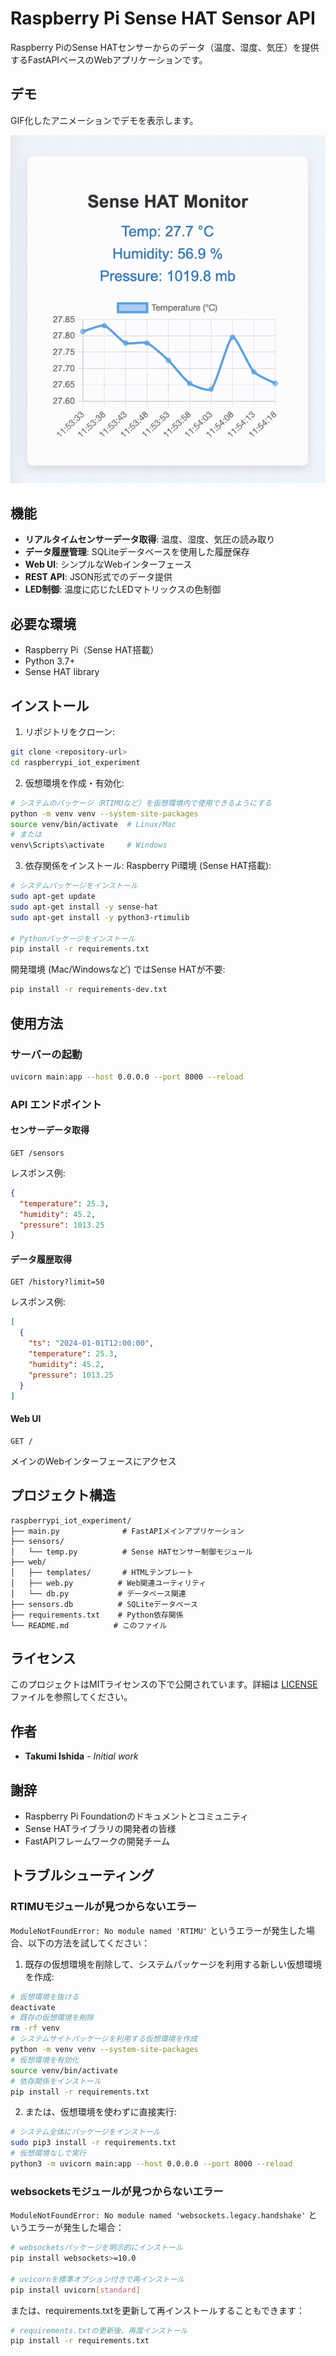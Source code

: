 # Raspberry Pi Sense HAT Sensor API

Raspberry PiのSense HATセンサーからのデータ（温度、湿度、気圧）を提供するFastAPIベースのWebアプリケーションです。

## デモ

GIF化したアニメーションでデモを表示します。

<p align="center">
  <img src="videos/sense_hat_demo.gif" alt="Sense HATモニタリング画面 デモ" width="600" />
</p>

## 機能

- **リアルタイムセンサーデータ取得**: 温度、湿度、気圧の読み取り
- **データ履歴管理**: SQLiteデータベースを使用した履歴保存
- **Web UI**: シンプルなWebインターフェース
- **REST API**: JSON形式でのデータ提供
- **LED制御**: 温度に応じたLEDマトリックスの色制御

## 必要な環境

- Raspberry Pi（Sense HAT搭載）
- Python 3.7+
- Sense HAT library

## インストール

1. リポジトリをクローン:
```bash
git clone <repository-url>
cd raspberrypi_iot_experiment
```

2. 仮想環境を作成・有効化:
```bash
# システムのパッケージ（RTIMUなど）を仮想環境内で使用できるようにする
python -m venv venv --system-site-packages
source venv/bin/activate  # Linux/Mac
# または
venv\Scripts\activate     # Windows
```

3. 依存関係をインストール:
Raspberry Pi環境 (Sense HAT搭載):
```bash
# システムパッケージをインストール
sudo apt-get update
sudo apt-get install -y sense-hat
sudo apt-get install -y python3-rtimulib

# Pythonパッケージをインストール
pip install -r requirements.txt
```

開発環境 (Mac/Windowsなど) ではSense HATが不要:
```bash
pip install -r requirements-dev.txt
```

## 使用方法

### サーバーの起動

```bash
uvicorn main:app --host 0.0.0.0 --port 8000 --reload
```

### API エンドポイント

#### センサーデータ取得
```
GET /sensors
```

レスポンス例:
```json
{
  "temperature": 25.3,
  "humidity": 45.2,
  "pressure": 1013.25
}
```

#### データ履歴取得
```
GET /history?limit=50
```

レスポンス例:
```json
[
  {
    "ts": "2024-01-01T12:00:00",
    "temperature": 25.3,
    "humidity": 45.2,
    "pressure": 1013.25
  }
]
```

#### Web UI
```
GET /
```

メインのWebインターフェースにアクセス

## プロジェクト構造

```
raspberrypi_iot_experiment/
├── main.py              # FastAPIメインアプリケーション
├── sensors/
│   └── temp.py          # Sense HATセンサー制御モジュール
├── web/
│   ├── templates/       # HTMLテンプレート
│   ├── web.py          # Web関連ユーティリティ
│   └── db.py           # データベース関連
├── sensors.db          # SQLiteデータベース
├── requirements.txt    # Python依存関係
└── README.md          # このファイル
```

## ライセンス

このプロジェクトはMITライセンスの下で公開されています。詳細は [LICENSE](LICENSE) ファイルを参照してください。

## 作者

- **Takumi Ishida** - *Initial work*

## 謝辞

- Raspberry Pi Foundationのドキュメントとコミュニティ
- Sense HATライブラリの開発者の皆様
- FastAPIフレームワークの開発チーム

## トラブルシューティング

### RTIMUモジュールが見つからないエラー

`ModuleNotFoundError: No module named 'RTIMU'` というエラーが発生した場合、以下の方法を試してください：

1. 既存の仮想環境を削除して、システムパッケージを利用する新しい仮想環境を作成:
```bash
# 仮想環境を抜ける
deactivate
# 既存の仮想環境を削除
rm -rf venv
# システムサイトパッケージを利用する仮想環境を作成
python -m venv venv --system-site-packages
# 仮想環境を有効化
source venv/bin/activate
# 依存関係をインストール
pip install -r requirements.txt
```

2. または、仮想環境を使わずに直接実行:
```bash
# システム全体にパッケージをインストール
sudo pip3 install -r requirements.txt
# 仮想環境なしで実行
python3 -m uvicorn main:app --host 0.0.0.0 --port 8000 --reload
```

### websocketsモジュールが見つからないエラー

`ModuleNotFoundError: No module named 'websockets.legacy.handshake'` というエラーが発生した場合：

```bash
# websocketsパッケージを明示的にインストール
pip install websockets>=10.0

# uvicornを標準オプション付きで再インストール
pip install uvicorn[standard]
```

または、requirements.txtを更新して再インストールすることもできます：

```bash
# requirements.txtの更新後、再度インストール
pip install -r requirements.txt
```